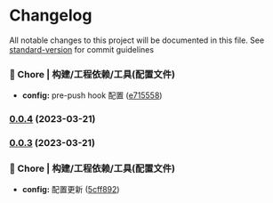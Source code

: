 # Changelog

All notable changes to this project will be documented in this file. See [standard-version](https://github.com/conventional-changelog/standard-version) for commit guidelines

### 🚀 Chore | 构建/工程依赖/工具(配置文件)

- **config:** pre-push hook 配置 ([e715558](https://github.com/Shawsam/chatGPT/commit/e715558dd227d9412a722e40b26b11e93c628de4))

### [0.0.4](http://git.tarsocial.com/data-api/innovation/chatgptwebv2/compare/v0.0.3...v0.0.4) (2023-03-21)

### [0.0.3](http://git.tarsocial.com/data-api/innovation/chatgptwebv2/compare/v0.0.2...v0.0.3) (2023-03-21)

### 🚀 Chore | 构建/工程依赖/工具(配置文件)

- **config:** 配置更新 ([5cff892](http://git.tarsocial.com/data-api/innovation/chatgptwebv2/commit/5cff892f32b19f77db49d94c2af230021851c3db))
